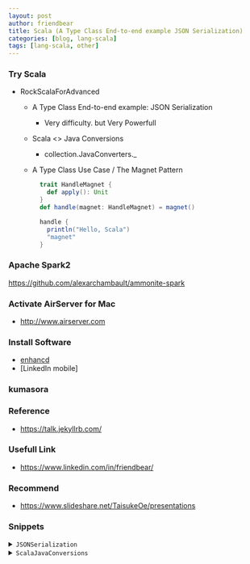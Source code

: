 ```yaml
---
layout: post
author: friendbear
title: Scala (A Type Class End-to-end example JSON Serialization)
categories: [blog, lang-scala]
tags: [lang-scala, other]
---
```



### Try Scala
- RockScalaForAdvanced
  - A Type Class End-to-end example: JSON Serialization
    - Very difficulty. but Very Powerfull
  - Scala <> Java Conversions
    - collection.JavaConverters._
  - A Type Class Use Case / The Magnet Pattern

    ```scala
      trait HandleMagnet {
        def apply(): Unit
      }
      def handle(magnet: HandleMagnet) = magnet()

      handle {
        println("Hello, Scala")
        "magnet"
      }
    ```

### Apache Spark2
<https://github.com/alexarchambault/ammonite-spark>

### Activate AirServer for Mac
* <http://www.airserver.com>


### Install Software
* [enhancd](https://github.com/b4b4r07/enhancd)
* [LinkedIn mobile]

### kumasora

### Reference
* <https://talk.jekyllrb.com/>

### Usefull Link
* <https://www.linkedin.com/in/friendbear/>
### Recommend
* <https://www.slideshare.net/TaisukeOe/presentations>

### Snippets

<details>
<summary><code>JSONSerialization</code></summary>
<pre>
<code>
#!/usr/bin/env amm
@main
def JSONSerialization(args: String*) = {

  /*
    Users, posts, feeds
    Serialize to JSON
   */
  case class User(name: String, age: Int, email: String)
  case class Post(content: String, createdAt: Date)
  case class Feed(user: User, posts: List[Post])

  /*
    1 - intermediate data types: Int, String, List, Date
    2 - type classes for conversion to intermediate data types
    3 - serialize to JSON
   */
  sealed trait JSONValue { // intermediate data type
    def stringify: String
  }

  final case class JSONString(value: String) extends JSONValue {
    def stringify: String = "\"" + value + "\""
  }
  final case class JSONNumber(value: Int) extends JSONValue {
    def stringify: String = value.toString
  }
  final case class JSONArray(values: List[JSONValue]) extends JSONValue {
    def stringify: String = values.map(_.stringify).mkString("[", ",", "]")
  }

  final case class JSONObject(values: Map[String, JSONValue]) extends JSONValue {
    /*
     {
        name: "John"
        age: 22
        friends: [ ... ]
        latestPost: {
          content: "Scala Rocks"
          date: ...
        }
      }
     */
    def stringify: String = values.map {
      case (key, value) => "\"" + key + "\":" + value.stringify
    }.mkString("{", ",", "}")
  }

  val test1 = {
    val data = JSONArray(
      List(
      JSONObject(
          Map(
            "user" -> JSONString("Daniel"),
            "posts" -> JSONArray(List(
              JSONString("Scala Rocks!"),
              JSONNumber(453)
            ))
          )
        ),
        JSONObject(
          Map(
            "user" -> JSONString("Daniel"),
            "posts" -> JSONArray(List(
              JSONString("Scala Rocks!"),
              JSONNumber(453)
            ))
          )
        )
      )
    )
    println(data.stringify)
  }

  // type class
  /*
    1 - type class
    2 - type class instances (implicit)
    3 - pimp library to use type class instances
   */
  // call stringify on result
  // 2.1
  trait JSONConverter[T] {
    def convert(value: T): JSONValue
  }
  // 2.2
  implicit object StringConverter extends JSONConverter[String] {
    def convert(value: String): JSONValue = JSONString(value)
  }
  // 2.3 conversion
  implicit class JSONOpts[T](value: T) {
    def toJSON(implicit converter: JSONConverter[T]): JSONValue =
      converter.convert(value)
  }

  implicit object NumberConverter extends JSONConverter[Int] {
    def convert(value: Int): JSONValue = JSONNumber(value)
  }
  // custom data types
  implicit object UserConverter extends JSONConverter[User] {
    def convert(user: User): JSONValue = JSONObject(Map(
      "name" -> JSONString(user.name),
      "age" -> JSONNumber(user.age),
      "email" -> JSONString(user.email)
    ))

  }
  implicit object PostConverter extends JSONConverter[Post] {
    def convert(post: Post): JSONValue = JSONObject(Map(
      "content" -> JSONString(post.content),
      "createdAt:" -> JSONString(post.createdAt.toString)
    ))

  }
  implicit object FeedConverter extends JSONConverter[Feed] {
    //def convert(feed: Feed): JSONValue = JSONObject(Map(
    //  "user" -> UserConverter.convert(feed.user),   // TODO
    //  "posts" -> JSONArray(feed.posts.map(PostConverter.convert(_))   // TODO
    //)))
    def convert(feed: Feed): JSONValue = JSONObject(Map(
      "user" -> feed.user.toJSON,
      "posts" -> JSONArray(feed.posts.map(_.toJSON)
      )))
  }

  val test2 = {
    val now = new Date(System.currentTimeMillis())
    val john = User("John", 34, "john@rockthejvm.com")
    val feed = Feed(john, List(
      Post("hello", now),
      Post("look at this cute puppy", now)
    ))
    println(feed.toJSON.stringify)
  }
}
</code>
</pre>
</details>

<details>
<summary><code>ScalaJavaConversions</code></summary>
<pre>
<code>
#!/usr/bin/env amm

import java.{util => ju}
@main
def ScalaJavaConversions(args: String*) = {

  import collection.JavaConverters._

  val javaSet: ju.Set[Int] = new ju.HashSet[Int]()

  val test1 = {
    1 to 5 foreach javaSet.add
    println(javaSet)
  }

  val scalaSet = javaSet.asScala

  /*
  　Iterator
    Iterable
    ju.List - scala.mutable.Buffer
    ju.Set - scala.mutable.Set
    ju.Map - scala.mutable.Map
   */
  import collection.mutable._
  val numbersBuffer = ArrayBuffer[Int](1, 2, 3)
  val juNumbersBuffer = numbersBuffer.asJava

  val numbers = List(1, 2, 3)
  val juNumbers = numbers.asJava
  val backToScala = juNumbers.asScala

  val test2 = {
    println(juNumbersBuffer.asScala eq numbersBuffer)
    println(backToScala eq numbers) // false
    println(backToScala == numbers) // true
  }
  /*
    Exercise
    create a Scala-Java Optional-Option
        .asScala
   */
  class ToScala[T](value: => T) {
    def asScala: T = value
  }
  implicit def asScalaOptional[T](o: ju.Optional[T]): ToScala[Option[T]] = new ToScala[Option[T]](
    if (o.isPresent) Some(o.get) else None
  )

  val test3 ={
    val juOptional: ju.Optional[Int] = ju.Optional.of(2)
    val scalaOption = juOptional.asScala
    println(scalaOption)
  }
}

</code>
</pre>
<details>
<summary><code>A Type Class Use Case / The Magnet Pattern</code></summary>
<pre>
<code>
#!/usr/bin/env amm

import scala.concurrent.Future
import scala.concurrent.ExecutionContext.Implicits.global
@main
def MagnetPattern(args: String*) = {
  // MagnetPattern is method overloading
  class P2PRequest
  class P2PResponse
  class Serializer[T]
  trait Actor {
    def receive(statusCode: Int): Int
    def receive(request: P2PRequest): Int
    def receive(response: P2PResponse): Int
    def receive[T : Serializer](message: T): Int
    def receive[T : Serializer](message: T, statusCode: Int): Int
    def receive(future: Future[P2PRequest])
    // def receive(future: Future[P2PResponse]): Int => Generics type compile error
    // lots of overloads
  }

  /* Troubles
    1 - type erasure
    2 - lifting doesn't work for all overloads

      val receiveFV = receive _ // ?!

    3 - code duplication
    4 - type interrence and default args

      actor.receive(?!)
   */

  // Magnet Pattern (Type Parameter) 🔴
  trait MessageMagnet[Result] {
    def apply(): Result
  }

  def receive[R](magnet: MessageMagnet[R]): R = magnet.apply()

  implicit class FromP2PRequest(request: P2PRequest) extends MessageMagnet[Int] {
    def apply(): Int = {
      // logic for handling a P2P request
      println("Handling P2P request")
      42
    }
  }
  implicit class FromP2PResponse(response: P2PResponse) extends MessageMagnet[Int] {
    def apply(): Int = {
      // logic for handling a P2P response
      println("Handling P2P response")
      24
    }
  }
  // call a Magnet Pattern
  val test1 = {
    receive(new P2PRequest)
    receive(new P2PResponse)
  }

  // 1 - no more type erasure problems!
  implicit class FromResponseFuture(future: Future[P2PResponse]) extends MessageMagnet[Int] {
    def apply(): Int = 2
  }
  implicit class FromRequestFuture(future: Future[P2PRequest]) extends MessageMagnet[Int] {
    def apply(): Int = 3
  }

  val test2 = {
    println(receive(Future(new P2PRequest)))
    println(receive(Future(new P2PResponse)))
  }

  // 2 - lifting works
  trait MathLib {
    def add1(x: Int) = x + 1
    def add1(x: String) = x.toInt + 1
  }
  // "magnetize"
  trait AddMagnet {
    def apply(): Int // concrete not Type Parameter 🔴
  }
  def add1(magnet: AddMagnet): Int = magnet()

  implicit class AddInt(x: Int) extends AddMagnet {
    override def apply(): Int = x + 1
  }
  implicit class AddString(s: String) extends AddMagnet {
    override def apply(): Int = s.toInt + 1
  }

  val test3 = {
    val addFV = add1 _
    println(addFV(1))
    println(addFV("3"))
    val receiveFV = receive _ // => MessageMagnet[Noting]
  }

  /*
    Drawbacks
    1 - verbose
    2 - harder to read
    3 - you can't name or place default arguments
    4 - call by name  doesn't work correctly
    (exercise: prove it!) (hint; side effects
   */
  class Hander {
    def handle(s: => String): Unit = {
      println(s)
      println(s)
    }
  }
  trait HandleMagnet {
    def apply(): Unit
  }
  def handle(magnet: HandleMagnet) = magnet()

  implicit class StringHandle(s: => String) extends HandleMagnet {
    override def apply(): Unit = {
      println(s)
      println(s)
    }
  }

  def sideEffectMethod(): String = {
    println("Hello Scala")
    "hahaha"
  }
  handle(sideEffectMethod()) // =>
  handle {
    println("Hello, Scala")
    "magnet"
  }
}
</code>
</pre>
</details>
<details>
<summary>-</summary>
<pre>
<code>
#!/usr/bin/env amm

@main
def ImplicitOrdering(args: String*) = {
}

</code>
</pre>
</details>

